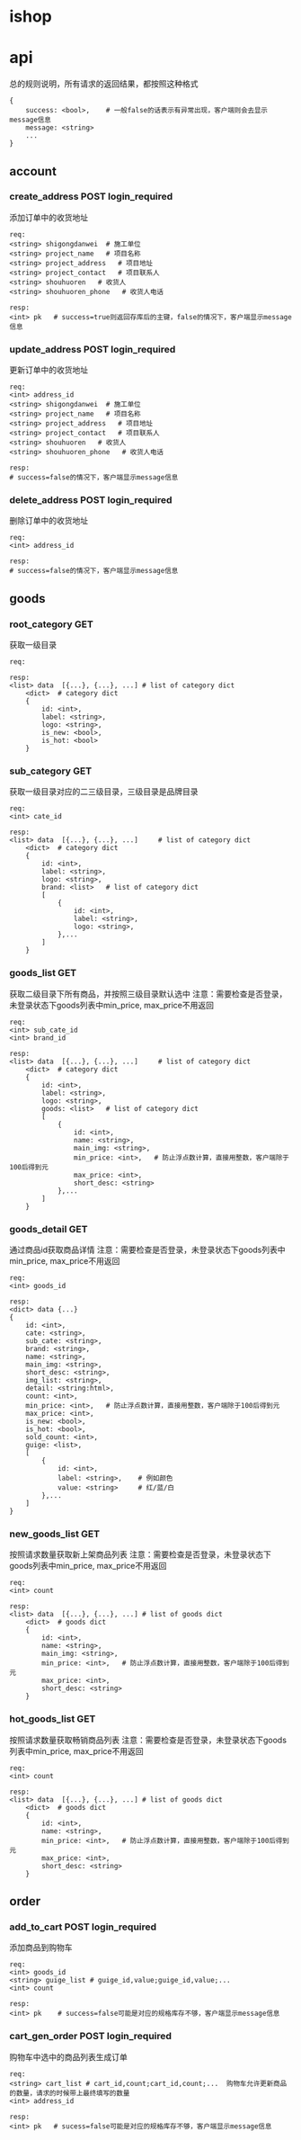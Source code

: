 # ishop


# api

总的规则说明，所有请求的返回结果，都按照这种格式
```
{
    success: <bool>,    # 一般false的话表示有异常出现，客户端则会去显示message信息
    message: <string>
    ...
}
```


## account

### create_address  POST    login_required
添加订单中的收货地址
```
req:
<string> shigongdanwei  # 施工单位
<string> project_name   # 项目名称
<string> project_address   # 项目地址
<string> project_contact   # 项目联系人
<string> shouhuoren   # 收货人
<string> shouhuoren_phone   # 收货人电话

resp:
<int> pk   # success=true则返回存库后的主键，false的情况下，客户端显示message信息
```

### update_address  POST    login_required
更新订单中的收货地址
```
req:
<int> address_id
<string> shigongdanwei  # 施工单位
<string> project_name   # 项目名称
<string> project_address   # 项目地址
<string> project_contact   # 项目联系人
<string> shouhuoren   # 收货人
<string> shouhuoren_phone   # 收货人电话

resp:
# success=false的情况下，客户端显示message信息
```

### delete_address  POST    login_required
删除订单中的收货地址
```
req:
<int> address_id

resp:
# success=false的情况下，客户端显示message信息
```



## goods

### root_category   GET
获取一级目录
```
req:

resp:
<list> data  [{...}, {...}, ...] # list of category dict
    <dict>  # category dict
    {
        id: <int>,
        label: <string>,
        logo: <string>,
        is_new: <bool>,
        is_hot: <bool>
    }

```

### sub_category    GET
获取一级目录对应的二三级目录，三级目录是品牌目录
```
req:
<int> cate_id

resp:
<list> data  [{...}, {...}, ...]     # list of category dict
    <dict>  # category dict
    {
        id: <int>,
        label: <string>,
        logo: <string>,
        brand: <list>   # list of category dict
        [
            {
                id: <int>,
                label: <string>,
                logo: <string>,
            },...
        ]
    }

```

### goods_list  GET
获取二级目录下所有商品，并按照三级目录默认选中
注意：需要检查是否登录，未登录状态下goods列表中min_price, max_price不用返回
```
req:
<int> sub_cate_id
<int> brand_id

resp:
<list> data  [{...}, {...}, ...]     # list of category dict
    <dict>  # category dict
    {
        id: <int>,
        label: <string>,
        logo: <string>,
        goods: <list>   # list of category dict
        [
            {
                id: <int>,
                name: <string>,
                main_img: <string>,
                min_price: <int>,   # 防止浮点数计算，直接用整数，客户端除于100后得到元
                max_price: <int>,
                short_desc: <string>
            },...
        ]
    }

```

### goods_detail    GET
通过商品id获取商品详情
注意：需要检查是否登录，未登录状态下goods列表中min_price, max_price不用返回
```
req:
<int> goods_id

resp:
<dict> data {...}
{
    id: <int>,
    cate: <string>,
    sub_cate: <string>,
    brand: <string>,
    name: <string>,
    main_img: <string>,
    short_desc: <string>,
    img_list: <string>,
    detail: <string:html>,
    count: <int>,
    min_price: <int>,   # 防止浮点数计算，直接用整数，客户端除于100后得到元
    max_price: <int>,
    is_new: <bool>,
    is_hot: <bool>,
    sold_count: <int>,
    guige: <list>,
    [
        {
            id: <int>,
            label: <string>,    # 例如颜色
            value: <string>     # 红/蓝/白
        },...
    ]
}

```

### new_goods_list  GET
按照请求数量获取新上架商品列表
注意：需要检查是否登录，未登录状态下goods列表中min_price, max_price不用返回
```
req:
<int> count

resp:
<list> data  [{...}, {...}, ...] # list of goods dict
    <dict>  # goods dict
    {
        id: <int>,
        name: <string>,
        main_img: <string>,
        min_price: <int>,   # 防止浮点数计算，直接用整数，客户端除于100后得到元
        max_price: <int>,
        short_desc: <string>
    }

```

### hot_goods_list  GET
按照请求数量获取畅销商品列表
注意：需要检查是否登录，未登录状态下goods列表中min_price, max_price不用返回
```
req:
<int> count

resp:
<list> data  [{...}, {...}, ...] # list of goods dict
    <dict>  # goods dict
    {
        id: <int>,
        name: <string>,
        min_price: <int>,   # 防止浮点数计算，直接用整数，客户端除于100后得到元
        max_price: <int>,
        short_desc: <string>
    }

```


## order

### add_to_cart POST    login_required
添加商品到购物车
```
req:
<int> goods_id
<string> guige_list # guige_id,value;guige_id,value;...
<int> count

resp:
<int> pk    # success=false可能是对应的规格库存不够，客户端显示message信息
```

### cart_gen_order POST    login_required
购物车中选中的商品列表生成订单
```
req:
<string> cart_list # cart_id,count;cart_id,count;...  购物车允许更新商品的数量，请求的时候带上最终填写的数量
<int> address_id

resp:
<int> pk   # sucess=false可能是对应的规格库存不够，客户端显示message信息
```